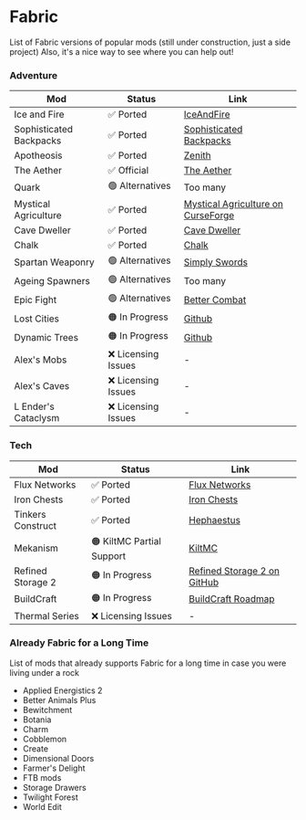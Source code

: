 # Fabric
List of Fabric versions of popular mods (still under construction, just a side project)
Also, it's a nice way to see where you can help out!

### Adventure
| Mod | Status | Link |
| --- | --- | --- |
| Ice and Fire | ✅ Ported | [IceAndFire](https://modrinth.com/mod/iceandfire-fabric)
| Sophisticated Backpacks | ✅ Ported | [Sophisticated Backpacks](https://modrinth.com/mod/sophisticated-backpacks-(unoffical-fabric-port))
| Apotheosis | ✅ Ported | [Zenith](https://modrinth.com/mod/zenith)
| The Aether | ✅ Official | [The Aether](https://modrinth.com/mod/aether)
| Quark | 🟢 Alternatives | Too many
| Mystical Agriculture | ✅ Ported | [Mystical Agriculture on CurseForge](https://www.curseforge.com/minecraft/mc-mods/mystical-agriculture-refabricated)
| Cave Dweller | ✅ Ported | [Cave Dweller](https://modrinth.com/mod/cave-dweller-fabric)
| Chalk | ✅ Ported | [Chalk](https://modrinth.com/mod/chalk)
| Spartan Weaponry | 🟢 Alternatives | [Simply Swords](https://modrinth.com/mod/simply-swords)
| Ageing Spawners | 🟢 Alternatives | Too many
| Epic Fight | 🟢 Alternatives | [Better Combat](https://modrinth.com/mod/better-combat/versions)
| Lost Cities | 🟠 In Progress | [Github](https://github.com/TheDarkThief/LostCities-Fabric/tree/1.21-fabric-portingwork)
| Dynamic Trees | 🟠 In Progress | [Github](https://github.com/DynamicTreesTeam/DynamicTrees/tree/developer/1.21.X)
| Alex's Mobs | ❌ Licensing Issues | -
| Alex's Caves | ❌ Licensing Issues | -
| L Ender's Cataclysm | ❌ Licensing Issues | -


### Tech
| Mod | Status | Link |
| --- | --- | --- |
| Flux Networks | ✅ Ported | [Flux Networks](https://modrinth.com/mod/flux-network-fabric)
| Iron Chests | ✅ Ported | [Iron Chests](https://modrinth.com/mod/iron-chests-fabric)
| Tinkers Construct | ✅ Ported | [Hephaestus](https://modrinth.com/mod/hephaestus)
| Mekanism | 🟠 KiltMC Partial Support | [KiltMC](https://github.com/KiltMC/Kilt)
| Refined Storage 2 | 🟠 In Progress | [Refined Storage 2 on GitHub](https://github.com/refinedmods/refinedstorage2)
| BuildCraft | 🟠 In Progress | [BuildCraft Roadmap](https://mod-buildcraft.com/pages/roadmap.html)
| Thermal Series | ❌ Licensing Issues | -


### Already Fabric for a Long Time
List of mods that already supports Fabric for a long time in case you were living under a rock
- Applied Energistics 2
- Better Animals Plus
- Bewitchment
- Botania
- Charm
- Cobblemon
- Create
- Dimensional Doors
- Farmer's Delight
- FTB mods
- Storage Drawers
- Twilight Forest
- World Edit
